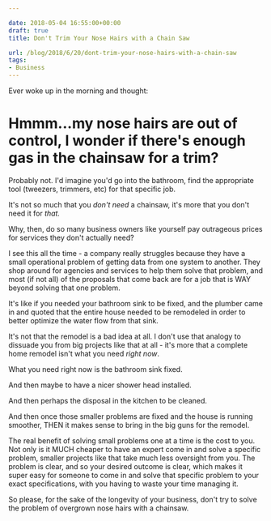 ```yaml
---

date: 2018-05-04 16:55:00+00:00
draft: true
title: Don't Trim Your Nose Hairs with a Chain Saw

url: /blog/2018/6/20/dont-trim-your-nose-hairs-with-a-chain-saw
tags:
- Business
---
```


Ever woke up in the morning and thought:

# Hmmm...my nose hairs are out of control, I wonder if there's enough gas in the chainsaw for a trim?

Probably not. I'd imagine you'd go into the bathroom, find the appropriate tool (tweezers, trimmers, etc) for that specific job.

It's not so much that you _don't need_ a chainsaw, it's more that you don't need it for _that._

Why, then, do so many business owners like yourself pay outrageous prices for services they don't actually need?

I see this all the time - a company really struggles because they have a small operational problem of getting data from one system to another. They shop around for agencies and services to help them solve that problem, and most (if not all) of the proposals that come back are for a job that is WAY beyond solving that one problem.

It's like if you needed your bathroom sink to be fixed, and the plumber came in and quoted that the entire house needed to be remodeled in order to better optimize the water flow from that sink.

It's not that the remodel is a bad idea at all. I don't use that analogy to dissuade you from big projects like that at all - it's more that a complete home remodel isn't what you need _right now_.

What you need right now is the bathroom sink fixed.

And then maybe to have a nicer shower head installed.

And then perhaps the disposal in the kitchen to be cleaned.

And then once those smaller problems are fixed and the house is running smoother, THEN it makes sense to bring in the big guns for the remodel.

The real benefit of solving small problems one at a time is the cost to you. Not only is it MUCH cheaper to have an expert come in and solve a specific problem, smaller projects like that take much less oversight from you. The problem is clear, and so your desired outcome is clear, which makes it super easy for someone to come in and solve that specific problem to your exact specifications, with you having to waste your time managing it.

So please, for the sake of the longevity of your business, don't try to solve the problem of overgrown nose hairs with a chainsaw.
